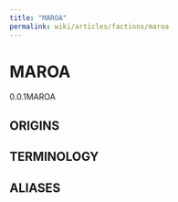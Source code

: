```yaml
---
title: "MAROA"
permalink: wiki/articles/factions/maroa
---
```

# MAROA
<span class="version">0.0.1</span><span class="faction">MAROA</span>  

## ORIGINS

## TERMINOLOGY

## ALIASES